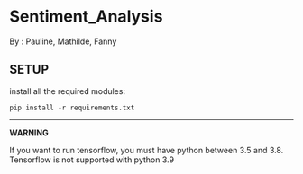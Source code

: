 # Sentiment_Analysis

By : Pauline, Mathilde, Fanny

## SETUP

install all the required modules:

```pip install -r requirements.txt```

---------------------------------------

**WARNING**

If you want to run tensorflow, you must have python between 3.5 and 3.8. Tensorflow is not supported with python 3.9
